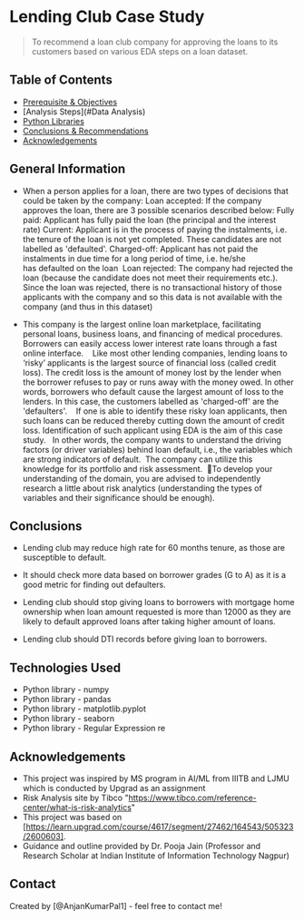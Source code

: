 # Lending Club Case Study
> To recommend a loan club company for approving the loans to its customers based on various EDA steps on a loan dataset.


## Table of Contents
* [Prerequisite & Objectives](#general-information)
* [Analysis Steps](#Data Analysis)
* [Python Libraries](#technologies-used)
* [Conclusions & Recommendations](#conclusions)
* [Acknowledgements](#acknowledgements)

<!-- You can include any other section that is pertinent to your problem -->

## General Information
- When a person applies for a loan, there are two types of decisions that could be taken by the company:
Loan accepted: If the company approves the loan, there are 3 possible scenarios described below:
Fully paid: Applicant has fully paid the loan (the principal and the interest rate)
Current: Applicant is in the process of paying the instalments, i.e. the tenure of the loan is not yet completed. These candidates are not labelled as 'defaulted'.
Charged-off: Applicant has not paid the instalments in due time for a long period of time, i.e. he/she has defaulted on the loan 
Loan rejected: The company had rejected the loan (because the candidate does not meet their requirements etc.). Since the loan was rejected, there is no transactional history of those applicants with the company and so this data is not available with the company (and thus in this dataset)

- This company is the largest online loan marketplace, facilitating personal loans, business loans, and financing of medical procedures. Borrowers can easily access lower interest rate loans through a fast online interface. 
 
Like most other lending companies, lending loans to ‘risky’ applicants is the largest source of financial loss (called credit loss). The credit loss is the amount of money lost by the lender when the borrower refuses to pay or runs away with the money owed. In other words, borrowers who default cause the largest amount of loss to the lenders. In this case, the customers labelled as 'charged-off' are the 'defaulters'. 
 
If one is able to identify these risky loan applicants, then such loans can be reduced thereby cutting down the amount of credit loss. Identification of such applicant using EDA is the aim of this case study.
 
In other words, the company wants to understand the driving factors (or driver variables) behind loan default, i.e., the variables which are strong indicators of default.  The company can utilize this knowledge for its portfolio and risk assessment. 
To develop your understanding of the domain, you are advised to independently research a little about risk analytics (understanding the types of variables and their significance should be enough).


<!-- You don't have to answer all the questions - just the ones relevant to your project. -->

## Conclusions
- Lending club may reduce high rate for 60 months tenure, as those are susceptible to default. 

- It should check more data based on borrower grades (G to A) as it is a good metric for finding out defaulters. 

- Lending club should stop giving loans to borrowers with mortgage home ownership when loan amount requested is more than 12000 as they are likely to default approved loans after taking higher amount of loans. 

- Lending club should DTI records before giving loan to borrowers. 


<!-- You don't have to answer all the questions - just the ones relevant to your project. -->


## Technologies Used
- Python library - numpy
- Python library - pandas
- Python library - matplotlib.pyplot
- Python library - seaborn
- Python library - Regular Expression re

<!-- As the libraries versions keep on changing, it is recommended to mention the version of library used in this project -->

## Acknowledgements
- This project was inspired by MS program in AI/ML from IIITB and LJMU which is conducted by Upgrad as an assignment
- Risk Analysis site by Tibco "https://www.tibco.com/reference-center/what-is-risk-analytics"
- This project was based on [https://learn.upgrad.com/course/4617/segment/27462/164543/505323/2600603].
- Guidance and outline provided by Dr. Pooja Jain (Professor and Research Scholar at Indian Institute of Information Technology Nagpur)

## Contact
Created by [@AnjanKumarPal1] - feel free to contact me!


<!-- Optional -->
<!-- ## License -->
<!-- This project is open source and available under the [... License](). -->

<!-- You don't have to include all sections - just the one's relevant to your project -->